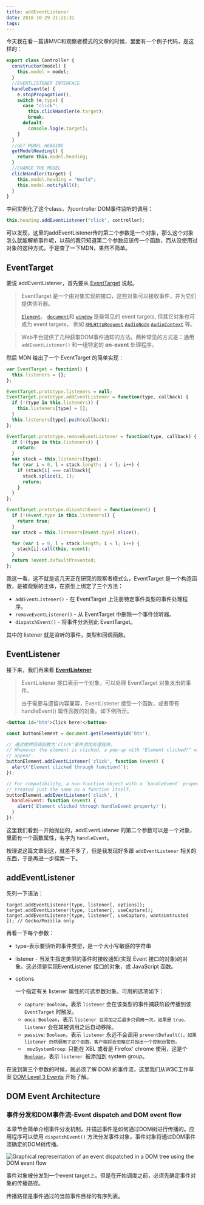 ```yaml
---
title: addEventListener
date: 2018-10-29 21:21:31
tags:
---
```

今天我在看一篇讲MVC和观察者模式的文章的时候，里面有一个例子代码，是这样的：
``` js
export class Controller {
  constructor(model) {
    this.model = model;
  }
  //EVENTLISTENER INTERFACE
  handleEvent(e) {
    e.stopPropagation();
    switch (e.type) {
      case "click":
        this.clickHandler(e.target);
        break;
      default:
        console.log(e.target);
    }
  }
  //GET MODEL HEADING
  getModelHeading() {
    return this.model.heading;
  }
  //CHANGE THE MODEL
  clickHandler(target) {
    this.model.heading = "World";
    this.model.notifyAll();
  }
}
```
中间实例化了这个class，为controller
DOM事件监听的调用：
``` js
this.heading.addEventListener("click", controller);
```

可以发现，这里的addEventListener传的第二个参数是一个对象，那么这个对象怎么就能解析事件呢，以前的我只知道第二个参数应该传一个函数，而从没使用过对象的这种方式。于是查了一下MDN，果然不简单。

## EventTarget

要说 addEventListener，首先要从 [EventTarget](https://developer.mozilla.org/en-US/docs/Web/API/EventTarget) 说起。

> EventTarget 是一个由对象实现的接口，这些对象可以接收事件，并为它们提供侦听器。
>
> [`Element`](https://developer.mozilla.org/en-US/docs/Web/API/Element)、 [`document`](https://developer.mozilla.org/en-US/docs/Web/API/Document)和 [`window`](https://developer.mozilla.org/en-US/docs/Web/API/Window) 是最常见的 event targets, 但其它对象也可成为 event targets， 例如 [`XMLHttpRequest`](https://developer.mozilla.org/en-US/docs/Web/API/XMLHttpRequest) [`AudioNode`](https://developer.mozilla.org/en-US/docs/Web/API/AudioNode) [`AudioContext`](https://developer.mozilla.org/en-US/docs/Web/API/AudioContext) 等。

> Web平台提供了几种获取DOM事件通知的方法。两种常见的方式是：通用 `addEventListener()` 和一组特定的 **on-event** 处理程序。

然后 MDN 给出了一个 EventTarget 的简单实现：

```js
var EventTarget = function() {
  this.listeners = {};
};

EventTarget.prototype.listeners = null;
EventTarget.prototype.addEventListener = function(type, callback) {
  if (!(type in this.listeners)) {
    this.listeners[type] = [];
  }
  this.listeners[type].push(callback);
};

EventTarget.prototype.removeEventListener = function(type, callback) {
  if (!(type in this.listeners)) {
    return;
  }
  var stack = this.listeners[type];
  for (var i = 0, l = stack.length; i < l; i++) {
    if (stack[i] === callback){
      stack.splice(i, 1);
      return;
    }
  }
};

EventTarget.prototype.dispatchEvent = function(event) {
  if (!(event.type in this.listeners)) {
    return true;
  }
  var stack = this.listeners[event.type].slice();

  for (var i = 0, l = stack.length; i < l; i++) {
    stack[i].call(this, event);
  }
  return !event.defaultPrevented;
};
```

我这一看，这不就是这几天正在研究的观察者模式么，EventTarget 是一个构造函数，是被观察的主体，在原型上绑定了三个方法：

* `addEventListener()` - 在 EventTarget 上注册特定事件类型的事件处理程序。
* `removeEventListener()` - 从 EventTarget 中删除一个事件侦听器。
* `dispatchEvent()` - 将事件分派到此 EventTarget。

其中的 listener 就是监听的事件，类型和回调函数。

## EventListener

接下来，我们再来看 **[EventListener](https://developer.mozilla.org/en-US/docs/Web/API/EventListener)**

> EventListener 接口表示一个对象，可以处理 EventTarget 对象发出的事件。
>
> 由于需要与遗留内容兼容，EventListener 接受一个函数，或者带有 handleEvent() 属性函数的对象。如下例所示。

```html
<button id="btn">Click here!</button>
```

```js
const buttonElement = document.getElementById('btn');

// 通过提供回调函数为'click'事件添加处理程序。
// Whenever the element is clicked, a pop-up with "Element clicked!" will
// appear.
buttonElement.addEventListener('click', function (event) {
  alert('Element clicked through function!');
});

// For compatibility, a non-function object with a `handleEvent` property is
// treated just the same as a function itself.
buttonElement.addEventListener('click', {
  handleEvent: function (event) {
    alert('Element clicked through handleEvent property!');
  }
});
```

这里我们看到一开始抛出的，addEventListener 的第二个参数可以是一个对象，里面有一个函数属性，名字为 `handleEvent`。

按理说这篇文章到这，就差不多了，但是我发现好多跟 `addEventListener` 相关的东西，于是再进一步探索一下。

## addEventListener

先列一下语法：

```
target.addEventListener(type, listener[, options]);
target.addEventListener(type, listener[, useCapture]);
target.addEventListener(type, listener[, useCapture, wantsUntrusted  ]); // Gecko/Mozilla only
```

再看一下每个参数：

* type-表示要侦听的事件类型，是一个大小写敏感的字符串

* listener - 当发生指定类型的事件时接收通知(实现 Event 接口的对象)的对象。这必须是实现EventListener 接口的对象，或 JavaScript 函数。

* options

  一个指定有关 listener 属性的可选参数对象。可用的选项如下：

  - `capture`:  `Boolean`，表示 `listener` 会在该类型的事件捕获阶段传播到该 `EventTarget` 时触发。
  - `once`:  `Boolean`，表示 `listener 在添加之后最多只调用一次。如果是` `true，` `listener` 会在其被调用之后自动移除。
  - `passive`: `Boolean`，表示 `listener` 永远不会调用 `preventDefault()。如果 listener 仍然调用了这个函数，客户端将会忽略它并抛出一个控制台警告。`
  - ` mozSystemGroup`: 只能在 XBL 或者是 Firefox' chrome 使用，这是个 [`Boolean`](https://developer.mozilla.org/zh-CN/docs/Web/JavaScript/Reference/Boolean)，表示 `listener `被添加到 system group。

在说到第三个参数的时候，就必须了解 DOM 的事件流，这里我们从W3C工作草案 [DOM Level 3 Events](http://www.w3.org/TR/DOM-Level-3-Events/#event-flow) 开始了解。

## DOM Event Architecture

### 事件分发和DOM事件流-Event dispatch and DOM event flow

本章节会简单介绍事件分发机制，并描述事件是如何通过DOM树进行传播的。应用程序可以使用 `dispatchEvent()` 方法分发事件对象，事件对象将通过DOM事件流确定的DOM树传播。

![Graphical representation of an event dispatched in a DOM tree using the DOM event flow](https://www.w3.org/TR/DOM-Level-3-Events/images/eventflow.svg)

事件对象被分发到一个event target上。但是在开始调度之前，必须先确定事件对象的传播路径。

传播路径是事件通过的当前事件目标的有序列表。









